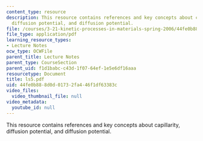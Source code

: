 ```yaml
---
content_type: resource
description: This resource contains references and key concepts about capillarity,
  diffusion potential, and diffusion potential.
file: /courses/3-21-kinetic-processes-in-materials-spring-2006/44fe0b888d0d01732fa446f1df63383c_ls5.pdf
file_type: application/pdf
learning_resource_types:
- Lecture Notes
ocw_type: OCWFile
parent_title: Lecture Notes
parent_type: CourseSection
parent_uid: f1d1babc-c43d-1f07-64ef-1e5e6df16aaa
resourcetype: Document
title: ls5.pdf
uid: 44fe0b88-8d0d-0173-2fa4-46f1df63383c
video_files:
  video_thumbnail_file: null
video_metadata:
  youtube_id: null
---
```

This resource contains references and key concepts about capillarity, diffusion potential, and diffusion potential.

